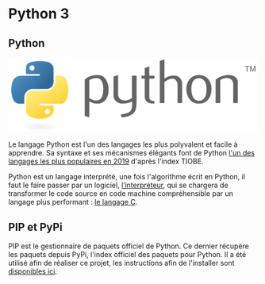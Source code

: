 # Python 3

## Python

![](../.gitbook/assets/python_logo_and_wordmark.svg.png)

Le langage Python est l'un des langages les plus polyvalent et facile à apprendre. Sa syntaxe et ses mécanismes élégants font de Python [l'un des langages les plus populaires en 2019](https://www.tiobe.com/tiobe-index/python/) d'après l'index TIOBE. 

Python est un langage interprété, une fois l'algorithme écrit en Python, il faut le faire passer par un logiciel, [l’interpréteur](https://fr.wikipedia.org/wiki/Interpr%C3%A8te_%28informatique%29),  qui se chargera de transformer le code source en code machine compréhensible par un langage plus performant : [le langage C](https://fr.wikipedia.org/wiki/C_%28langage%29).

## PIP et PyPi

PIP est le gestionnaire de paquets officiel de Python. Ce dernier récupère les paquets depuis PyPi, l'index officiel des paquets pour Python. Il a été utilisé afin de réaliser ce projet, les instructions afin de l'installer sont [disponibles ici](https://rached.gitbook.io/pupitre/technologies-utilisees/raspberry-pi#installation-des-dependances-necessaires-a-lexecution-du-projet). 

